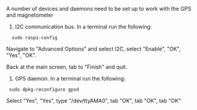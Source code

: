 A number of devices and daemons need to be set up to work with the GPS and magnetometer

1. I2C communication bus. In a terminal run the following:
  ```
    sudo raspi-config
  ```
  Navigate to "Advanced Options" and select I2C, select "Enable", "OK", "Yes", "OK". 

  Back at the main screen, tab to "Finish" and quit.

1. GPS daemon. In a terminal run the following:
  ```
   sudo dpkg-reconfigure gpsd
  ```
  Select "Yes", "Yes", type "/dev/ttyAMA0", tab "OK", tab "OK", tab "OK" 
